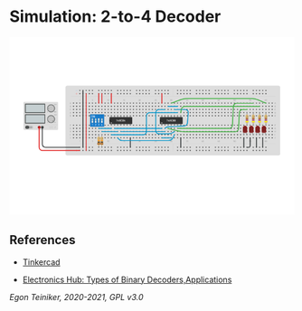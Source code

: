 # Simulation: 2-to-4 Decoder


![2-to-4 Decoder](decoder.png)


## References
* [Tinkercad](https://www.tinkercad.com/things/ga2CvBVTqgL)

* [Electronics Hub: Types of Binary Decoders,Applications](https://www.electronicshub.org/binary-decoder/)


*Egon Teiniker, 2020-2021, GPL v3.0* 
